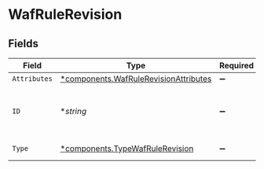 # WafRuleRevision


## Fields

| Field                                                                                     | Type                                                                                      | Required                                                                                  | Description                                                                               | Example                                                                                   |
| ----------------------------------------------------------------------------------------- | ----------------------------------------------------------------------------------------- | ----------------------------------------------------------------------------------------- | ----------------------------------------------------------------------------------------- | ----------------------------------------------------------------------------------------- |
| `Attributes`                                                                              | [*components.WafRuleRevisionAttributes](../../models/shared/wafrulerevisionattributes.md) | :heavy_minus_sign:                                                                        | N/A                                                                                       |                                                                                           |
| `ID`                                                                                      | **string*                                                                                 | :heavy_minus_sign:                                                                        | Alphanumeric string identifying a WAF rule revision.                                      | 2pCul3iT8ieecSOYfFNDON                                                                    |
| `Type`                                                                                    | [*components.TypeWafRuleRevision](../../models/shared/typewafrulerevision.md)             | :heavy_minus_sign:                                                                        | Resource type.                                                                            |                                                                                           |